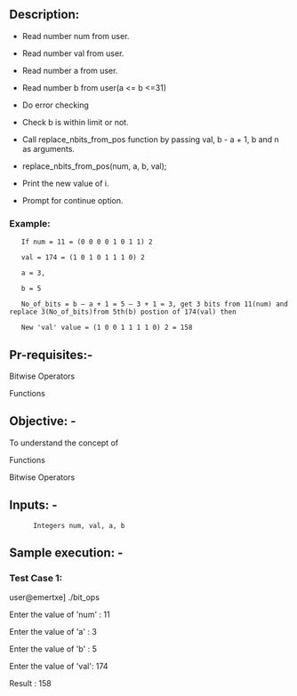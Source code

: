## Description:

* Read number num from user.
* Read number val from user.
* Read number a from user.
* Read number b from user(a <= b <=31)
* Do error checking
*   Check b is within limit or not.
*   Call replace_nbits_from_pos function by passing val, b - a + 1, b and n as arguments.
*   replace_nbits_from_pos(num, a, b, val);

* Print the new value of i.
* Prompt for continue option.

### Example:
       If num = 11 = (0 0 0 0 1 0 1 1) 2
    
       val = 174 = (1 0 1 0 1 1 1 0) 2
     
       a = 3,
     
       b = 5
     
       No_of_bits = b – a + 1 = 5 – 3 + 1 = 3, get 3 bits from 11(num) and replace 3(No_of_bits)from 5th(b) postion of 174(val) then
      
       New 'val' value = (1 0 0 1 1 1 1 0) 2 = 158

## Pr-requisites:-

Bitwise Operators

Functions

## Objective: -

To understand the concept of

Functions

Bitwise Operators
## Inputs: -
          Integers num, val, a, b

## Sample execution: -
### Test Case 1:
user@emertxe] ./bit_ops

Enter the value of 'num' : 11

Enter the value of 'a' : 3

Enter the value of 'b' : 5

Enter the value of 'val': 174

Result : 158
